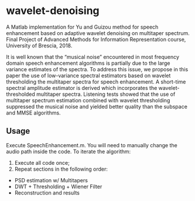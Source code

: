 # wavelet-denoising
A Matlab implementation for Yu and Guizou method for speech enhancement based on adaptive wavelet denoising on multitaper spectrum.
Final Project of Advanced Methods for Information Representation course, University of Brescia, 2018.

It is well known that the “musical noise” encountered in most frequency domain speech enhancement algorithms is partially due to the large variance estimates of the spectra. To address this issue, we propose in this paper the use of low-variance spectral estimators based on wavelet thresholding the multitaper spectra for speech enhancement. A short-time spectral amplitude estimator is derived which incorporates the wavelet-thresholded multitaper spectra. Listening tests showed that the use of multitaper spectrum estimation combined with wavelet thresholding suppressed the musical noise and yielded better quality than the subspace and MMSE algorithms.

## Usage
Execute SpeechEnhancement.m. You will need to manually change the audio path inside the code.
To iterate the algorithm:
1) Execute all code once;
2) Repeat sections in the following order:
  * PSD estimation w/ Multitapers
  * DWT + Thresholding + Wiener Filter
  * Reconstruction and results
